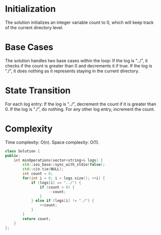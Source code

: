 # Initialization
The solution initializes an integer variable count to 0, which will keep track of the current directory level.
# Base Cases
The solution handles two base cases within the loop:
    If the log is "../", it checks if the count is greater than 0 and decrements it if true.
    If the log is "./", it does nothing as it represents staying in the current directory.
# State Transition
For each log entry:
    If the log is "../", decrement the count if it is greater than 0.
    If the log is "./", do nothing.
    For any other log entry, increment the count.

# Complexity
Time complexity: O(n).
Space complexity: O(1).

```c++
class Solution {
public:
    int minOperations(vector<string>& logs) {
        std::ios_base::sync_with_stdio(false);
        std::cin.tie(NULL);
        int count = 0;
        for(int i = 0; i < logs.size(); ++i) {
            if (logs[i] == "../") {
                if (count > 0) {
                    --count;
                }
            } else if (logs[i] != "./") {
                ++count;
            }
        }
        return count;
    }
};

```
